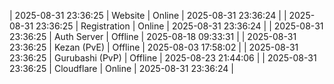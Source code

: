| 2025-08-31 23:36:25 | Website | Online | 2025-08-31 23:36:24 |
| 2025-08-31 23:36:25 | Registration | Online | 2025-08-31 23:36:24 |
| 2025-08-31 23:36:25 | Auth Server | Offline | 2025-08-18 09:33:31 |
| 2025-08-31 23:36:25 | Kezan (PvE) | Offline | 2025-08-03 17:58:02 |
| 2025-08-31 23:36:25 | Gurubashi (PvP) | Offline | 2025-08-23 21:44:06 |
| 2025-08-31 23:36:25 | Cloudflare | Online | 2025-08-31 23:36:24 |
